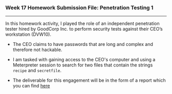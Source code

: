 ### Week 17 Homework Submission File: Penetration Testing 1

----

In this homework activity, I played the role of an independent penetration tester hired by GoodCorp Inc. to perform security tests against their CEO’s workstation (DVW10).

- The CEO claims to have passwords that are long and complex and therefore not hackable.

- I am tasked with gaining access to the CEO's computer and using a Meterpreter session to search for two files that contain the strings `recipe` and `secretfile`.

- The deliverable for this engagement will be in the form of a report which you can find [here](Report_R.Brantsch.pdf)

